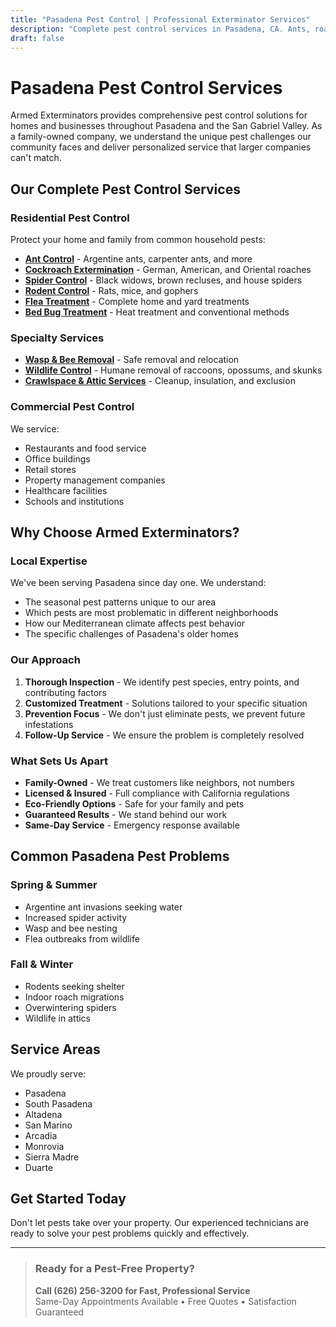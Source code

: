 ```yaml
---
title: "Pasadena Pest Control | Professional Exterminator Services"
description: "Complete pest control services in Pasadena, CA. Ants, roaches, rodents, spiders & more. Family-owned, licensed & insured. Call (626) 256-3200."
draft: false
---
```


# Pasadena Pest Control Services

Armed Exterminators provides comprehensive pest control solutions for homes and businesses throughout Pasadena and the San Gabriel Valley. As a family-owned company, we understand the unique pest challenges our community faces and deliver personalized service that larger companies can't match.

## Our Complete Pest Control Services

### Residential Pest Control
Protect your home and family from common household pests:
- **[Ant Control](/services/ant-control/)** - Argentine ants, carpenter ants, and more
- **[Cockroach Extermination](/services/cockroach-exterminator/)** - German, American, and Oriental roaches
- **[Spider Control](/services/spider-control/)** - Black widows, brown recluses, and house spiders
- **[Rodent Control](/services/rodent-control/)** - Rats, mice, and gophers
- **[Flea Treatment](/services/flea-treatment/)** - Complete home and yard treatments
- **[Bed Bug Treatment](/services/bed-bug-treatment/)** - Heat treatment and conventional methods

### Specialty Services
- **[Wasp & Bee Removal](/services/wasp-bee-removal/)** - Safe removal and relocation
- **[Wildlife Control](/services/wildlife-control/)** - Humane removal of raccoons, opossums, and skunks
- **[Crawlspace & Attic Services](/services/crawlspace-attic-services/)** - Cleanup, insulation, and exclusion

### Commercial Pest Control
We service:
- Restaurants and food service
- Office buildings
- Retail stores
- Property management companies
- Healthcare facilities
- Schools and institutions

## Why Choose Armed Exterminators?

### Local Expertise
We've been serving Pasadena since day one. We understand:
- The seasonal pest patterns unique to our area
- Which pests are most problematic in different neighborhoods
- How our Mediterranean climate affects pest behavior
- The specific challenges of Pasadena's older homes

### Our Approach
1. **Thorough Inspection** - We identify pest species, entry points, and contributing factors
2. **Customized Treatment** - Solutions tailored to your specific situation
3. **Prevention Focus** - We don't just eliminate pests, we prevent future infestations
4. **Follow-Up Service** - We ensure the problem is completely resolved

### What Sets Us Apart
- **Family-Owned** - We treat customers like neighbors, not numbers
- **Licensed & Insured** - Full compliance with California regulations
- **Eco-Friendly Options** - Safe for your family and pets
- **Guaranteed Results** - We stand behind our work
- **Same-Day Service** - Emergency response available

## Common Pasadena Pest Problems

### Spring & Summer
- Argentine ant invasions seeking water
- Increased spider activity
- Wasp and bee nesting
- Flea outbreaks from wildlife

### Fall & Winter
- Rodents seeking shelter
- Indoor roach migrations
- Overwintering spiders
- Wildlife in attics

## Service Areas

We proudly serve:
- Pasadena
- South Pasadena
- Altadena
- San Marino
- Arcadia
- Monrovia
- Sierra Madre
- Duarte

## Get Started Today

Don't let pests take over your property. Our experienced technicians are ready to solve your pest problems quickly and effectively.

---

> ### Ready for a Pest-Free Property?
> **Call (626) 256-3200 for Fast, Professional Service**  
> Same-Day Appointments Available • Free Quotes • Satisfaction Guaranteed
